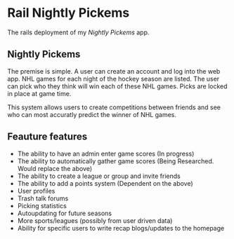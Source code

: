 # Rail Nightly Pickems

The rails deployment of my *Nightly Pickems* app.

## Nightly Pickems

The premise is simple. A user can create an account and log into the web app. NHL games for each night of the hockey season are listed. The user can pick who they think will win each of these NHL games. Picks are locked in place at game time.

This system allows users to create competitions between friends and see who can most accuratly predict the winner of NHL games.

## Feauture features

 - The ability to have an admin enter game scores (In progress)
 - The ability to automatically gather game scores (Being Researched. Would replace the above)
 - The ability to create a league or group and invite friends
 - The ability to add a points system (Dependent on the above)
 - User profiles
 - Trash talk forums
 - Picking statistics
 - Autoupdating for future seasons
 - More sports/leagues (possibly from user driven data)
 - Ability for specific users to write recap blogs/updates to the homepage
